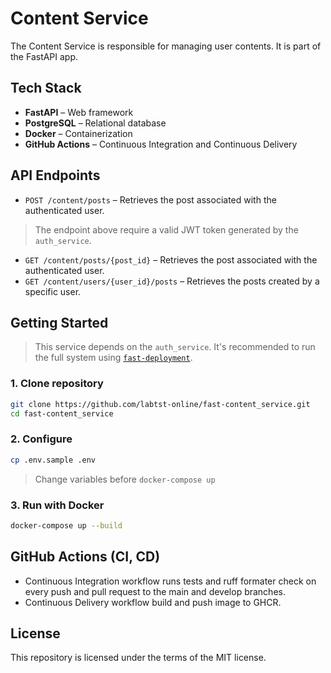 # Content Service

The Content Service is responsible for managing user contents. It is part of the FastAPI app.

## Tech Stack

- **FastAPI** – Web framework
- **PostgreSQL** – Relational database
- **Docker** – Containerization
- **GitHub Actions** – Continuous Integration and Continuous Delivery

## API Endpoints

- `POST /content/posts` – Retrieves the post associated with the authenticated user.
> The endpoint above require a valid JWT token generated by the `auth_service`.
- `GET /content/posts/{post_id}` – Retrieves the post associated with the authenticated user.
- `GET /content/users/{user_id}/posts` – Retrieves the posts created by a specific user.

## Getting Started

> This service depends on the `auth_service`. It's recommended to run the full system using [`fast-deployment`](https://github.com/labtst-online/fast-deployment).

### 1. Clone repository

```bash
git clone https://github.com/labtst-online/fast-content_service.git
cd fast-content_service
```

### 2. Configure

```bash
cp .env.sample .env
```
> Change variables before `docker-compose up`

### 3. Run with Docker

```bash
docker-compose up --build
```

## GitHub Actions (CI, CD)

* Continuous Integration workflow runs tests and ruff formater check on every push and pull request to the main and develop branches.
* Continuous Delivery workflow build and push image to GHCR.

## License

This repository is licensed under the terms of the MIT license.
